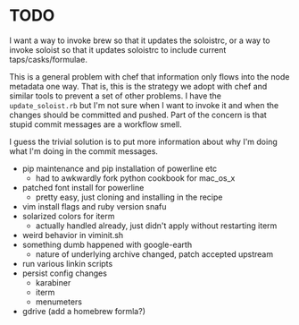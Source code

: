# TODO

I want a way to invoke brew so that it updates the soloistrc, or a way to invoke
soloist so that it updates soloistrc to include current taps/casks/formulae.

This is a general problem with chef that information only flows into the node
metadata one way. That is, this is the strategy we adopt with chef and similar
tools to prevent a set of other problems. I have the `update_soloist.rb` but I'm
not sure when I want to invoke it and when the changes should be committed and
pushed. Part of the concern is that stupid commit messages are a workflow smell.

I guess the trivial solution is to put more information about why I'm doing what
I'm doing in the commit messages.

* pip maintenance and pip installation of powerline etc
  * had to awkwardly fork python cookbook for mac_os_x
* patched font install for powerline
  * pretty easy, just cloning and installing in the recipe
* vim install flags and ruby version snafu
* solarized colors for iterm
  * actually handled already, just didn't apply without restarting iterm
* weird behavior in viminit.sh
* something dumb happened with google-earth
  * nature of underlying archive changed, patch accepted upstream
* run various linkin scripts
* persist config changes
  * karabiner
  * iterm
  * menumeters
* gdrive (add a homebrew formla?)
